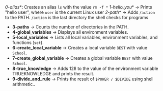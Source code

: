 *0-alias**: Creates an alias `ls` with the value `rm -f *`
*1-hello_you** → Prints "hello user", where `user` is the current Linux user
*2-path** → Adds `/action` to the PATH. `/action` is the last directory the shell checks for programs
- **3-paths** → Counts the number of directories in the PATH.
- **4-global_variables** → Displays all environment variables.
- **5-local_variables** → Lists all local variables, environment variables, and functions (`set`).
- **6-create_local_variable** → Creates a local variable `BEST` with value `School`.
- **7-create_global_variable** → Creates a global variable `BEST` with value `School`.
- **8-true_knowledge** → Adds 128 to the value of the environment variable TRUEKNOWLEDGE and prints the result.
- **9-divide_and_rule** → Prints the result of `$POWER / $DIVIDE` using shell arithmetic..
